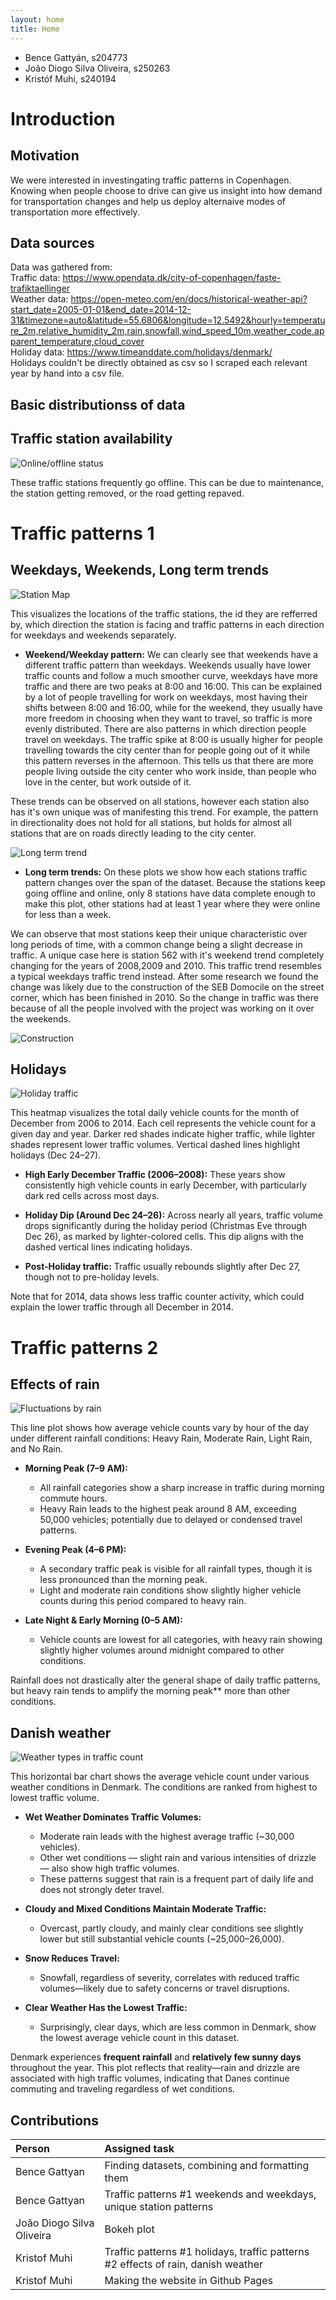 ```yaml
---
layout: home
title: Home
---
```


- Bence Gattyán, s204773
- João Diogo Silva Oliveira, s250263
- Kristóf Muhi, s240194

# Introduction


## Motivation

We were interested in investingating traffic patterns in Copenhagen.
Knowing when people choose to drive can give us insight into how demand for transportation changes and help us deploy alternaive modes of transportation more effectively.

## Data sources

Data was gathered from:<br/>
Traffic data: https://www.opendata.dk/city-of-copenhagen/faste-trafiktaellinger <br/>
Weather data: https://open-meteo.com/en/docs/historical-weather-api?start_date=2005-01-01&end_date=2014-12-31&timezone=auto&latitude=55.6806&longitude=12.5492&hourly=temperature_2m,relative_humidity_2m,rain,snowfall,wind_speed_10m,weather_code,apparent_temperature,cloud_cover <br/>
Holiday data: https://www.timeanddate.com/holidays/denmark/ <br/>
Holidays couldn't be directly obtained as csv so I scraped each relevant year by hand into a csv file.<br/>

## Basic distributionss of data

## Traffic station availability

![Online/offline status](/pics/onlinestatus.png)

These traffic stations frequently go offline. This can be due to maintenance, the station getting removed, or the road getting repaved.

# Traffic patterns 1

## Weekdays, Weekends, Long term trends

![Station Map](/pics/stationmaps3.png)

This visualizes the locations of the traffic stations, the id they are refferred by, 
which direction the station is facing and traffic patterns in each direction for weekdays and weekends separately.

- **Weekend/Weekday pattern:** We can clearly see that weekends have a different traffic pattern than weekdays.
Weekends usually have lower traffic counts and follow a much smoother curve, weekdays have more traffic and there are two peaks at 8:00 and 16:00.
This can be explained by a lot of people travelling for work on weekdays, most having their shifts between 8:00 and 16:00, while for the weekend, they
usually have more freedom in choosing when they want to travel, so traffic is more evenly distributed.
There are also patterns in which direction people travel on weekdays. The traffic spike at 8:00 is usually higher for people travelling towards the city
center than for people going out of it while this pattern reverses in the afternoon. This tells us that there are more people living outside the city center who work inside,
than people who love in the center, but work outside of it.

These trends can be observed on all stations, however each station also has it's own unique was of manifesting this trend.
For example, the pattern in directionality does not hold for all stations, but holds for almost all stations that are on roads directly leading to the city center.


![Long term trend](/pics/longterm.png)
- **Long term trends:** On these plots we show how each stations traffic pattern changes over the span of the dataset.
Because the stations keep going offline and online, only 8 stations have data complete enough to make this plot, 
other stations had at least 1 year where they were online for less than a week.

We can observe that most stations keep their unique characteristic over long periods of time, with a common change being a slight decrease in traffic.
A unique case here is station 562 with it's weekend trend completely changing for the years of 2008,2009 and 2010.
This traffic trend resembles a typical weekdays traffic trend instead.
After some research we found the change was likely due to the construction of the SEB Domocile on the street corner, which has been finished in 2010.
So the change in traffic was there because of all the people involved with the project was working on it over the weekends.

![Construction](/pics/construction.png)

## Holidays

![Holiday traffic](/assets/images/december_holiday_traffic.png)

This heatmap visualizes the total daily vehicle counts for the month of December from 2006 to 2014. Each cell represents the vehicle count for a given day and year. Darker red shades indicate higher traffic, while lighter shades represent lower traffic volumes. Vertical dashed lines highlight holidays (Dec 24–27).

- **High Early December Traffic (2006–2008):** These years show consistently high vehicle counts in early December, with particularly dark red cells across most days.

- **Holiday Dip (Around Dec 24–26):** Across nearly all years, traffic volume drops significantly during the holiday period (Christmas Eve through Dec 26), as marked by lighter-colored cells. This dip aligns with the dashed vertical lines indicating holidays.

- **Post-Holiday traffic:** Traffic usually rebounds slightly after Dec 27, though not to pre-holiday levels.

Note that for 2014, data shows less traffic counter activity, which could explain the lower traffic through all December in 2014.

# Traffic patterns 2

## Effects of rain

![Fluctuations by rain](/assets/images/fluctuations_by_rain.png)

This line plot shows how average vehicle counts vary by hour of the day under different rainfall conditions: Heavy Rain, Moderate Rain, Light Rain, and No Rain.

- **Morning Peak (7–9 AM):**
  - All rainfall categories show a sharp increase in traffic during morning commute hours.
  - Heavy Rain leads to the highest peak around 8 AM, exceeding 50,000 vehicles; potentially due to delayed or condensed travel patterns.

- **Evening Peak (4–6 PM):**
  - A secondary traffic peak is visible for all rainfall types, though it is less pronounced than the morning peak.
  - Light and moderate rain conditions show slightly higher vehicle counts during this period compared to heavy rain.

- **Late Night & Early Morning (0–5 AM):**
  - Vehicle counts are lowest for all categories, with heavy rain showing slightly higher volumes around midnight compared to other conditions.

Rainfall does not drastically alter the general shape of daily traffic patterns, but heavy rain tends to amplify the morning peak** more than other conditions.

## Danish weather

![Weather types in traffic count](/assets/images/weather_type_traffic_count.png)

This horizontal bar chart shows the average vehicle count under various weather conditions in Denmark. The conditions are ranked from highest to lowest traffic volume.

- **Wet Weather Dominates Traffic Volumes:**
  - Moderate rain leads with the highest average traffic (~30,000 vehicles).
  - Other wet conditions — slight rain and various intensities of drizzle — also show high traffic volumes.
  - These patterns suggest that rain is a frequent part of daily life and does not strongly deter travel.

- **Cloudy and Mixed Conditions Maintain Moderate Traffic:**
  - Overcast, partly cloudy, and mainly clear conditions see slightly lower but still substantial vehicle counts (~25,000–26,000).

- **Snow Reduces Travel:**
  - Snowfall, regardless of severity, correlates with reduced traffic volumes—likely due to safety concerns or travel disruptions.

- **Clear Weather Has the Lowest Traffic:**
  - Surprisingly, clear days, which are less common in Denmark, show the lowest average vehicle count in this dataset.

Denmark experiences **frequent rainfall** and **relatively few sunny days** throughout the year. This plot reflects that reality—rain and drizzle are associated with high traffic volumes, indicating that Danes continue commuting and traveling regardless of wet conditions.

## Contributions

| Person | Assigned task |
|:----------|:----------|
| Bence Gattyan | Finding datasets, combining and formatting them |
| Bence Gattyan | Traffic patterns #1 weekends and weekdays, unique station patterns |
| João Diogo Silva Oliveira | Bokeh plot |
| Kristof Muhi | Traffic patterns #1 holidays, traffic patterns #2 effects of rain, danish weather |
| Kristof Muhi | Making the website in Github Pages |